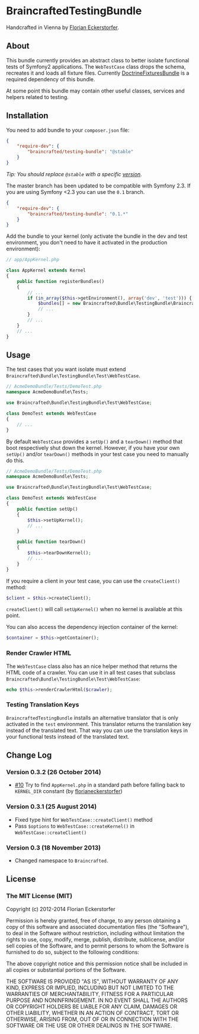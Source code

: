 BraincraftedTestingBundle
=========================

Handcrafted in Vienna by [Florian Eckerstorfer](https://florian.ec).


About
-----

This bundle currently provides an abstract class to better isolate functional tests of Symfony2 applications. The
`WebTestCase` class drops the schema, recreates it and loads all fixture files. Currently
[DoctrineFixturesBundle](https://github.com/doctrine/DoctrineFixturesBundle) is a required dependency of this bundle.

At some point this bundle may contain other useful classes, services and helpers related to testing.


Installation
------------

You need to add bundle to your `composer.json` file:

```json
{
    "require-dev": {
        "braincrafted/testing-bundle": "@stable"
    }
}
```

*Tip: You should replace `@stable` with a specific [version](https://github.com/braincrafted/testing-bundle/releases).*

The master branch has been updated to be compatible with Symfony 2.3. If you are using Symfony <2.3 you can use the
`0.1` branch.

```json
{
    "require-dev": {
        "braincrafted/testing-bundle": "0.1.*"
    }
}
```

Add the bundle to your kernel (only activate the bundle in the dev and test environment, you don't need to have it
activated in the production environment):

```php
// app/AppKernel.php

class AppKernel extends Kernel
{
    public function registerBundles()
    {
        // ...
        if (in_array($this->getEnvironment(), array('dev', 'test'))) {
            $bundles[] = new Braincrafted\Bundle\TestingBundle\BraincraftedTestingBundle($this);
            // ...
        }
        // ...
    }
    // ...
}
```

Usage
-----

The test cases that you want isolate must extend `Braincrafted\Bundle\TestingBundle\Test\WebTestCase`.

```php
// AcmeDemoBundle/Tests/DemoTest.php
namespace AcmeDemoBundle\Tests;

use Braincrafted\Bundle\TestingBundle\Test\WebTestCase;

class DemoTest extends WebTestCase
{
    // ...
}
```

By default `WebTestCase` provides a `setUp()` and a `tearDown()` method that boot respectively shut down the kernel.
However, if you have your own `setUp()` and/or `tearDown()` methods in your test case you need to manually do this.

```php
// AcmeDemoBundle/Tests/DemoTest.php
namespace AcmeDemoBundle\Tests;

use Braincrafted\Bundle\TestingBundle\Test\WebTestCase;

class DemoTest extends WebTestCase
{
    public function setUp()
    {
        $this->setUpKernel();
        // ...
    }

    public function tearDown()
    {
        $this->tearDownKernel();
        // ...
    }
}
```

If you require a client in your test case, you can use the `createClient()` method:

```php
$client = $this->createClient();
```

`createClient()` will call `setUpKernel()` when no kernel is available at this point.

You can also access the dependency injection container of the kernel:

```php
$container = $this->getContainer();
```

### Render Crawler HTML

The `WebTestCase` class also has an nice helper method that returns the HTML code of a crawler. You can use it in all
test cases that subclass `Braincrafted\Bundle\TestingBundle\Test\WebTestCase`:

```php
echo $this->renderCrawlerHtml($crawler);
```

### Testing Translation Keys

`BraincraftedTestingBundle` installs an alternative translator that is only activated in the `test` environment. This
translator returns the translation key instead of the translated text. That way you can use the translation keys in your
functional tests instead of the translated text.


Change Log
----------

### Version 0.3.2 (26 October 2014)

- [#10](https://github.com/braincrafted/testing-bundle/pull/10) Try to find `AppKernel.php` in a standard path before falling back to `KERNEL_DIR` constant (by [florianeckerstorfer](https://github.com/florianeckerstorfer))

### Version 0.3.1 (25 August 2014)

- Fixed type hint for `WebTestCase::createClient()` method
- Pass `$options` to `WebTestCase::createKernel()` in `WebTestCase::createClient()`


### Version 0.3 (18 November 2013)

- Changed namespace to `Braincrafted`.


License
-------

### The MIT License (MIT)

Copyright (c) 2012-2014 Florian Eckerstorfer

Permission is hereby granted, free of charge, to any person obtaining a copy of this software and associated
 documentation files (the "Software"), to deal in the Software without restriction, including without limitation the rights to use, copy, modify, merge, publish, distribute, sublicense, and/or sell copies of the Software, and to permit persons to whom the Software is furnished to do so, subject to the following conditions:

The above copyright notice and this permission notice shall be included in all copies or substantial portions of the
 Software.

THE SOFTWARE IS PROVIDED "AS IS", WITHOUT WARRANTY OF ANY KIND, EXPRESS OR IMPLIED, INCLUDING BUT NOT LIMITED TO THE
WARRANTIES OF MERCHANTABILITY, FITNESS FOR A PARTICULAR PURPOSE AND NONINFRINGEMENT. IN NO EVENT SHALL THE AUTHORS OR COPYRIGHT HOLDERS BE LIABLE FOR ANY CLAIM, DAMAGES OR OTHER LIABILITY, WHETHER IN AN ACTION OF CONTRACT, TORT OR OTHERWISE, ARISING FROM, OUT OF OR IN CONNECTION WITH THE SOFTWARE OR THE USE OR OTHER DEALINGS IN THE SOFTWARE.

